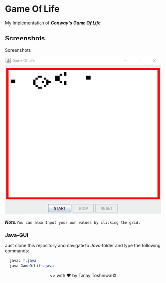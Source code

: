 # Game Of Life
My Implementation of __*Conway's Game Of Life*__

## Screenshots
Screenshots
<p align="center">

<img src='https://github.com/AlphaBAT69/GameOfLife/blob/master/gifs/java.gif' width='700px'>

</p>

__*Note:*__``` You can also Input your own values by clicking the grid. ```

### Java-GUI
Just clone this repository and navigate to _Java_ folder and type the following commands:

```java
  javac *.java
  java GameOfLife.java
```

<p align="center"><> with &hearts; by Tanay Toshniwal&copy;</p>
